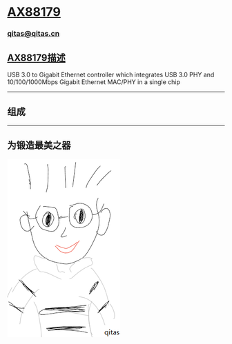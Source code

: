 # [AX88179](https://github.com/qitas/AX88179) 

### qitas@qitas.cn

## [AX88179描述](https://www.asix.com.tw/products.php?op=pItemdetail&PItemID=131;71;112) 

USB 3.0 to Gigabit Ethernet controller which integrates USB 3.0 PHY and 10/100/1000Mbps Gigabit Ethernet MAC/PHY in a single chip

---

## 组成



---

## 为锻造最美之器

[![sites](qitas/qitas.png)](http://www.qitas.cn)
